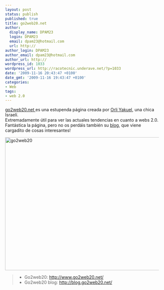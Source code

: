 ```yaml
---
layout: post
status: publish
published: true
title: go2web20.net
author:
  display_name: DPAM23
  login: DPAM23
  email: dpam23@hotmail.com
  url: http://
author_login: DPAM23
author_email: dpam23@hotmail.com
author_url: http://
wordpress_id: 1033
wordpress_url: http://racotecnic.underave.net/?p=1033
date: '2009-11-16 20:43:47 +0100'
date_gmt: '2009-11-16 19:43:47 +0100'
categories:
- Web
tags:
- web 2.0
---
```

<p><a rel="nofollow" href="http://www.go2web20.net" target="_blank">go2web20.net </a>es una estupenda página creada por <a rel="nofollow" href="http://www.crunchbase.com/person/orli-yakuel" target="_blank">Orli Yakuel</a>, una chica Israelí.<br />
Extremadamente útil para ver las actuales tendencias en cuanto a webs 2.0.<br />
Fantástica la página, pero no os perdáis también su <a rel="“nofollow”" href="http://blog.go2web20.net/" target="_blank">blog</a>, que viene cargadito de cosas interesantes!</p>
<p><img class="aligncenter size-full wp-image-1034" title="go2web20" src="http://racotecnic.underave.net/wp-content/uploads/2009/11/go2web20.jpg" alt="go2web20" width="555" height="436" /></p>
<blockquote>
<ul>
<li>Go2web20: <a rel="nofollow" href="http://www.go2web20.net/" target="_blank">http://www.go2web20.net/</a></li>
<li>Go2web20 blog: <a rel="nofollow" href="http://blog.go2web20.net/" target="_blank">http://blog.go2web20.net/</a></li>
</ul>
</blockquote>
